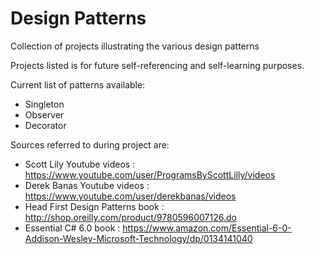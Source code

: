# Design Patterns
Collection of projects illustrating the various design patterns

Projects listed is for future self-referencing and self-learning purposes.

Current list of patterns available:
- Singleton
- Observer
- Decorator

Sources referred to during project are:
- Scott Lily Youtube videos : https://www.youtube.com/user/ProgramsByScottLilly/videos
- Derek Banas Youtube videos : https://www.youtube.com/user/derekbanas/videos
- Head First Design Patterns book : http://shop.oreilly.com/product/9780596007126.do
- Essential C# 6.0 book : https://www.amazon.com/Essential-6-0-Addison-Wesley-Microsoft-Technology/dp/0134141040




